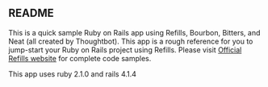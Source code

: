 ## README

This is a quick sample Ruby on Rails app using Refills, Bourbon, Bitters, and Neat (all created by Thoughtbot). This app is a rough reference for you to jump-start your Ruby on Rails project using Refills. Please visit [Official Refills website](http://refills.bourbon.io/) for complete code samples.

This app uses ruby 2.1.0 and rails 4.1.4